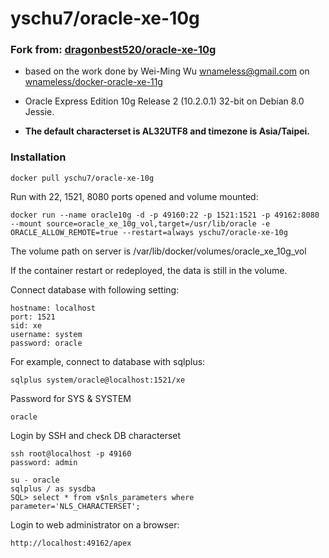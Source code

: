 yschu7/oracle-xe-10g
====================

### Fork from: [dragonbest520/oracle-xe-10g](https://github.com/dragonbest520/oracle-xe-10g)

+ based on the work done by Wei-Ming Wu <wnameless@gmail.com> on [wnameless/docker-oracle-xe-11g](https://github.com/wnameless/docker-oracle-xe-11g)

+ Oracle Express Edition 10g Release 2 (10.2.0.1) 32-bit on Debian 8.0 Jessie.

+ **The default characterset is AL32UTF8 and timezone is Asia/Taipei.**


### Installation
```
docker pull yschu7/oracle-xe-10g
```

Run with 22, 1521, 8080 ports opened and volume mounted:
```
docker run --name oracle10g -d -p 49160:22 -p 1521:1521 -p 49162:8080 --mount source=oracle_xe_10g_vol,target=/usr/lib/oracle -e ORACLE_ALLOW_REMOTE=true --restart=always yschu7/oracle-xe-10g
```

The volume path on server is /var/lib/docker/volumes/oracle_xe_10g_vol

If the container restart or redeployed, the data is still in the volume. 

Connect database with following setting:
```
hostname: localhost
port: 1521
sid: xe
username: system
password: oracle
```

For example, connect to database with sqlplus:
```
sqlplus system/oracle@localhost:1521/xe
```

Password for SYS & SYSTEM
```
oracle
```

Login by SSH and check DB characterset
```
ssh root@localhost -p 49160
password: admin

su - oracle
sqlplus / as sysdba
SQL> select * from v$nls_parameters where parameter='NLS_CHARACTERSET';
```

Login to web administrator on a browser:
```
http://localhost:49162/apex
```
